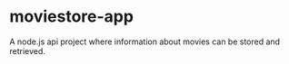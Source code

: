 # moviestore-app
A node.js api project where information about movies can be stored and retrieved. 
